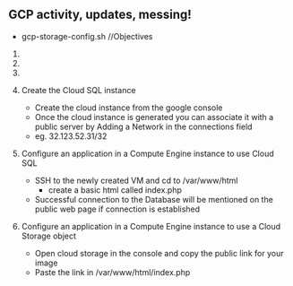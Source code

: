 ## GCP activity, updates, messing!

- gcp-storage-config.sh
//Objectives
1.
2.
3.
4. Create the Cloud SQL instance
    * Create the cloud instance from the google console
    * Once the cloud instance is generated you can associate it with a public server by Adding a Network in the connections field
    - eg. 32.123.52.31/32
5. Configure an application in a Compute Engine instance to use Cloud SQL
    * SSH to the newly created VM and cd to /var/www/html
        * create a basic html called index.php 
    * Successful connection to the Database will be mentioned on the public web page if connection is established

6. Configure an application in a Compute Engine instance to use a Cloud Storage object
    * Open cloud storage in the console and copy the public link for your image
    * Paste the link in /var/www/html/index.php
